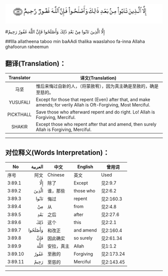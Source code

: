 ![003:089](images/003_089.gif)

#إِلَّا الَّذِينَ تَابُوا مِنْ بَعْدِ ذَٰلِكَ وَأَصْلَحُوا فَإِنَّ اللَّهَ غَفُورٌ رَحِيمٌ 

##Illa allatheena taboo min baAAdi thalika waaslahoo fa-inna Allaha ghafoorun raheemun 

## 翻译(Translation)：

| Translator | 译文(Translation)                                            |
| :--------: | ------------------------------------------------------------ |
|    马坚    | 惟后来悔过自新的人，（将蒙赦宥），因为真主确是至赦的，确是至慈的。 |
|  YUSUFALI  | Except for those that repent (Even) after that, and make amends; for verily Allah is Oft-Forgiving, Most Merciful. |
| PICKTHALL  | Save those who afterward repent and do right. Lo! Allah is Forgiving, Merciful. |
|   SHAKIR   | Except those who repent after that and amend, then surely Allah is Forgiving, Merciful. |

---

## 对位释义(Words Interpretation)：

| No   | العربية | 中文    | English | 曾用词 |
| ---- | ------: | ------- | ------- | ------ |
| 序号 |    阿文 | Chinese | 英文    | Used   |
| 3:89.1  | إِلَّا     | 除了       | Except    | 见2:9.7    |
| 3:89.2  | الَّذِينَ   | 谁，那些   | those who | 见2:6.2    |
| 3:89.3  | تَابُوا   | 悔过       | repent    | 见2:160.3  |
| 3:89.4  | مِنْ      | 从         | from      | 见2:4.8    |
| 3:89.5  | بَعْدِ     | 之后       | after     | 见2:27.6   |
| 3:89.6  | ذَٰلِكَ     | 这个       | this      | 见2:2.1    |
| 3:89.7  | وَأَصْلَحُوا | 和改正     | and amend | 见2:160.4  |
| 3:89.8  | فَإِنَّ     | 因此确实   | so surely | 见2:61.34  |
| 3:89.9  | اللَّهَ    | 安拉，真主 | Allah     | 见1:1.2    |
| 3:89.10 | غَفُورٌ    | 至赦的     | Forgiving | 见2:173.24 |
| 3:89.11 | رَحِيمٌ    | 至慈的     | Merciful  | 见2:143.45 |

---
